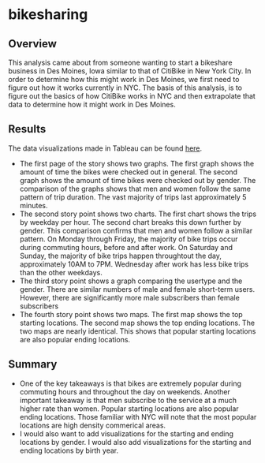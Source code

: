# bikesharing

## Overview
This analysis came about from someone wanting to start a bikeshare business in Des Moines, Iowa similar to that of CitiBike in New York City. In order to determine how this might work in Des Moines, we first need to figure out how it works currently in NYC. The basis of this analysis, is to figure out the basics of how CitiBike works in NYC and then extrapolate that data to determine how it might work in Des Moines.

## Results

The data visualizations made in Tableau can be found [here](https://public.tableau.com/profile/jennifer.azarow#!/vizhome/BikesharingChallenge_16217151773720/CitiBikes?publish=yes).

- The first page of the story shows two graphs. The first graph shows the amount of time the bikes were checked out in general. The second graph shows the amount of time bikes were checked out by gender. The comparison of the graphs shows that men and women follow the same pattern of trip duration. The vast majority of trips last approximately 5 minutes. 
- The second story point shows two charts. The first chart shows the trips by weekday per hour. The second chart breaks this down further by gender. This comparison confirms that men and women follow a similar pattern. On Monday through Friday, the majority of bike trips occur during commuting hours, before and after work. On Saturday and Sunday, the majority of bike trips happen throughtout the day, approximately 10AM to 7PM. Wednesday after work has less bike trips than the other weekdays.
- The third story point shows a graph comparing the usertype and the gender. There are similar numbers of male and female short-term users. However, there are significantly more male subscribers than female subscribers
- The fourth story point shows two maps. The first map shows the top starting locations. The second map shows the top ending locations. The two maps are nearly identical. This shows that popular starting locations are also popular ending locations.


## Summary

- One of the key takeaways is that bikes are extremely popular during commuting hours and throughout the day on weekends. Another important takeaway is that men subscribe to the service at a much higher rate than women. Popular starting locations are also popular ending locations. Those familiar with NYC will note that the most popular locations are high density commerical areas.
- I would also want to add visualizations for the starting and ending locations by gender. I would also add visualizations for the starting and ending locations by birth year.
